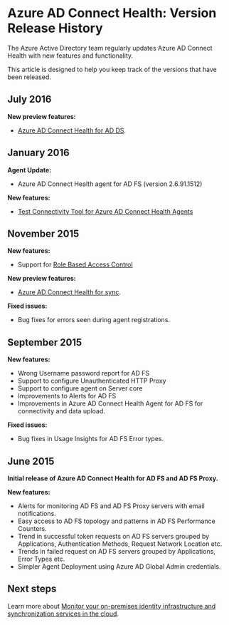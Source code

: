 <properties 
	pageTitle="Azure AD Connect Health Version History" 
	description="This document describes the releases for Azure AD Connect Health and what has been included in those releases." 
	services="active-directory" 
	documentationCenter="" 
	authors="billmath" 
	manager="femila" 
	editor="curtand"/>

<tags 
	ms.service="active-directory" 
	ms.workload="identity" 
	ms.tgt_pltfrm="na" 
	ms.devlang="na" 
	ms.topic="article" 
	ms.date="08/08/2016" 
	ms.author="billmath"/>

# Azure AD Connect Health: Version Release History

The Azure Active Directory team regularly updates Azure AD Connect Health with new features and functionality. 

This article is designed to help you keep track of the versions that have been released.


## July 2016

**New preview features:**

- [Azure AD Connect Health for AD DS](active-directory-aadconnect-health-adds.md).


## January 2016


**Agent Update:**

- Azure AD Connect Health agent for AD FS (version 2.6.91.1512)


**New features:**

- [Test Connectivity Tool for Azure AD Connect Health Agents](active-directory-aadconnect-health-agent-install.md#test-connectivity-to-azure-ad-connect-health-service)


## November 2015


**New features:**

- Support for [Role Based Access Control](active-directory-aadconnect-health-operations.md#manage-access-with-role-based-access-control)


**New preview features:**

- [Azure AD Connect Health for sync](active-directory-aadconnect-health-sync.md).

**Fixed issues:**

- Bug fixes for errors seen during agent registrations. 

## September 2015

**New features:**

- Wrong Username password report for AD FS 
- Support to configure Unauthenticated HTTP Proxy 
- Support to configure agent on Server core
- Improvements to Alerts for AD FS 
- Improvements in Azure AD Connect Health Agent for AD FS for connectivity and data upload. 


**Fixed issues:**

- Bug fixes in Usage Insights for AD FS Error types. 


## June 2015

**Initial release of Azure AD Connect Health for AD FS and AD FS Proxy.**

**New features:**

- Alerts for monitoring AD FS and AD FS Proxy servers with email notifications. 
- Easy access to AD FS topology and patterns in AD FS Performance Counters. 
- Trend in successful token requests on AD FS servers grouped by Applications, Authentication Methods, Request Network Location etc. 
- Trends in failed request on AD FS servers grouped by Applications, Error Types etc.
- Simpler Agent Deployment using Azure AD Global Admin credentials.  




## Next steps
Learn more about [Monitor your on-premises identity infrastructure and synchronization services in the cloud](active-directory-aadconnect-health.md).
